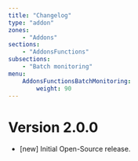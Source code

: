 ```yaml
---
title: "Changelog"
type: "addon"
zones:
    - "Addons"
sections:
    - "AddonsFunctions"
subsections:
    - "Batch monitoring"
menu:
    AddonsFunctionsBatchMonitoring:
        weight: 90
---
```


# Version 2.0.0

- [new] Initial Open-Source release.
